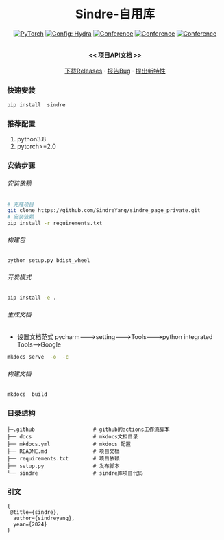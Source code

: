 <div align="center">

# Sindre-自用库

<a href="https://pytorch.org/get-started/locally/"><img alt="PyTorch" src="https://img.shields.io/badge/PyTorch-ee4c2c?logo=pytorch&logoColor=white"></a>
<a href="https://hydra.cc/"><img alt="Config: Hydra" src="https://img.shields.io/badge/Config-Hydra-89b8cd"></a>
[![Conference](http://img.shields.io/badge/NeurIPS-2022-4b44ce.svg)](https://papers.nips.cc/book/advances-in-neural-information-processing-systems-31-2018)
[![Conference](http://img.shields.io/badge/ICLR-2022-4b44ce.svg)](https://papers.nips.cc/book/advances-in-neural-information-processing-systems-31-2018)
[![Conference](http://img.shields.io/badge/AnyConference-year-4b44ce.svg)](https://papers.nips.cc/book/advances-in-neural-information-processing-systems-31-2018)
<p align="center">
    <br />
    <a href="https://sindreyang.github.io/sindre/"><strong><<  项目API文档 >></strong></a>
    <br />
    <br />
    <a href="https://github.com/SindreYang/sindre/releases">下载Releases</a>
    ·
    <a href="https://github.com/SindreYang/sindre/issues">报告Bug</a>
    ·
    <a href="https://github.com/SindreYang/sindre/issues">提出新特性</a>
  </p>
</div>

### 快速安装

```bash   
pip install  sindre
 ```   

### 推荐配置
1. python3.8
2. pytorch>=2.0


### 安装步骤

###### 安装依赖

```bash
# 克隆项目   
git clone https://github.com/SindreYang/sindre_page_private.git
# 安装依赖   
pip install -r requirements.txt
 ```   

###### 构建包


```bash
python setup.py bdist_wheel
```

###### 开发模式


```bash
pip install -e .
```



###### 生成文档

* 设置文档范式 pycharm--->setting--->Tools--->python integrated Tools-->Google
  
```bash
mkdocs serve  -o  -c 
```

###### 构建文档

```bash
mkdocs  build
```


### 目录结构

```
├─.github                   # github的actions工作流脚本
├── docs                    # mkdocs文档目录
├── mkdocs.yml              # mkdocs 配置
├── README.md               # 项目文档
├── requirements.txt        # 项目依赖
├── setup.py                # 发布脚本
└── sindre                  # sindre库项目代码

```

### 引文

```
{
 @title={sindre},
  author={sindreyang},
  year={2024}
}
```   
